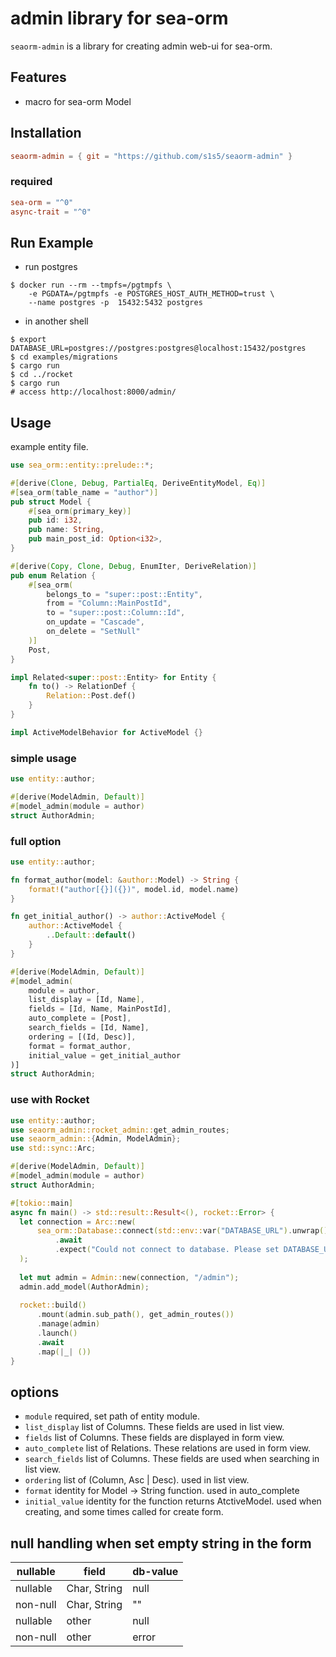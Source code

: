 # admin library for sea-orm
`seaorm-admin` is a library for creating admin web-ui for sea-orm.

## Features
- macro for sea-orm Model

## Installation
```toml
seaorm-admin = { git = "https://github.com/s1s5/seaorm-admin" }
```

### required
```toml
sea-orm = "^0"
async-trait = "^0"
```

## Run Example
- run postgres
```shell
$ docker run --rm --tmpfs=/pgtmpfs \
    -e PGDATA=/pgtmpfs -e POSTGRES_HOST_AUTH_METHOD=trust \
    --name postgres -p  15432:5432 postgres
```
- in another shell
```shell
$ export DATABASE_URL=postgres://postgres:postgres@localhost:15432/postgres
$ cd examples/migrations
$ cargo run
$ cd ../rocket
$ cargo run
# access http://localhost:8000/admin/
```

## Usage
example entity file.
```Rust
use sea_orm::entity::prelude::*;

#[derive(Clone, Debug, PartialEq, DeriveEntityModel, Eq)]
#[sea_orm(table_name = "author")]
pub struct Model {
    #[sea_orm(primary_key)]
    pub id: i32,
    pub name: String,
    pub main_post_id: Option<i32>,
}

#[derive(Copy, Clone, Debug, EnumIter, DeriveRelation)]
pub enum Relation {
    #[sea_orm(
        belongs_to = "super::post::Entity",
        from = "Column::MainPostId",
        to = "super::post::Column::Id",
        on_update = "Cascade",
        on_delete = "SetNull"
    )]
    Post,
}

impl Related<super::post::Entity> for Entity {
    fn to() -> RelationDef {
        Relation::Post.def()
    }
}

impl ActiveModelBehavior for ActiveModel {}
```

### simple usage
```Rust
use entity::author;

#[derive(ModelAdmin, Default)]
#[model_admin(module = author)
struct AuthorAdmin;
```

### full option
```Rust
use entity::author;

fn format_author(model: &author::Model) -> String {
    format!("author[{}]({})", model.id, model.name)
}

fn get_initial_author() -> author::ActiveModel {
    author::ActiveModel {
        ..Default::default()
    }
}

#[derive(ModelAdmin, Default)]
#[model_admin(
    module = author,
    list_display = [Id, Name],
    fields = [Id, Name, MainPostId],
    auto_complete = [Post],
    search_fields = [Id, Name],
    ordering = [(Id, Desc)],
    format = format_author,
    initial_value = get_initial_author
)]
struct AuthorAdmin;
```

### use with Rocket
```Rust
use entity::author;
use seaorm_admin::rocket_admin::get_admin_routes;
use seaorm_admin::{Admin, ModelAdmin};
use std::sync::Arc;

#[derive(ModelAdmin, Default)]
#[model_admin(module = author)
struct AuthorAdmin;

#[tokio::main]
async fn main() -> std::result::Result<(), rocket::Error> {
  let connection = Arc::new(
      sea_orm::Database::connect(std::env::var("DATABASE_URL").unwrap())
          .await
          .expect("Could not connect to database. Please set DATABASE_URL"),
  );
  
  let mut admin = Admin::new(connection, "/admin");
  admin.add_model(AuthorAdmin);
  
  rocket::build()
      .mount(admin.sub_path(), get_admin_routes())
      .manage(admin)
      .launch()
      .await
      .map(|_| ())
}
```

## options
- `module`
required, set path of entity module.
- `list_display`
list of Columns. These fields are used in list view.
- `fields`
list of Columns. These fields are displayed in form view.
- `auto_complete`
list of Relations. These relations are used in form view.
- `search_fields`
list of Columns. These fields are used when searching in list view.
- `ordering`
list of (Column, Asc | Desc). used in list view.
- `format`
identity for Model -> String function. used in auto_complete
- `initial_value`
identity for the function returns AtctiveModel. used when creating, and some times called for create form.

## null handling when set empty string in the form
| nullable | field | db-value |
| -------- | ----- | -------- |
| nullable | Char, String | null |
| non-null | Char, String | "" |
| nullable | other | null |
| non-null | other | error |
